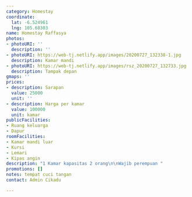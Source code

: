 ```yaml
---
category: Homestay
coordinate:
  lat: -6.524961
  lng: 105.68303
name: Homestay Raffasya
photos:
- photoURI: ''
  description: ''
- photoURI: https://web-tj.netlify.app/images/20200727_132338-1.jpg
  description: Kamar mandi
- photoURI: https://web-tj.netlify.app/images/rsz_20200727_132733.jpg
  description: Tampak depan
gmaps: ''
prices:
- description: Sarapan
  value: 25000
  unit: ''
- description: Harga per kamar
  value: 100000
  unit: kamar
publicFacilities:
- Ruang keluarga
- Dapur
roomFacilities:
- Kamar mandi luar
- Kursi
- Lemari
- Kipas angin
description: "1 Kamar kapasitas 2 orang\n\nWajib perempuan "
promotions: []
notes: tempat cuci tangan
contact: Admin Cikadu

---
```

